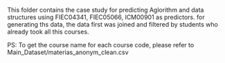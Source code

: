 This folder contains the case study for predicting Aglorithm and data structures using FIEC04341, FIEC05066, ICM00901 as predictors.
for generating ths data, the data first was joined and filtered by students who already took all this courses.

PS: To get the course name for each course code, please refer to Main_Dataset/materias_anonym_clean.csv